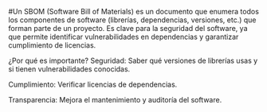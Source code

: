 
#Un SBOM (Software Bill of Materials) es un documento que enumera todos los componentes de software (librerías, dependencias, versiones, etc.) que forman parte de un proyecto. Es clave para la seguridad del software, ya que permite identificar vulnerabilidades en dependencias y garantizar cumplimiento de licencias.

¿Por qué es importante?
Seguridad: Saber qué versiones de librerías usas y si tienen vulnerabilidades conocidas.

Cumplimiento: Verificar licencias de dependencias.

Transparencia: Mejora el mantenimiento y auditoría del software.

